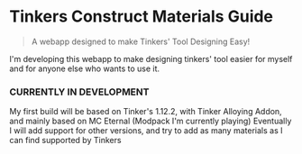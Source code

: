# Tinkers Construct Materials Guide
> A webapp designed to make Tinkers' Tool Designing Easy!

I'm developing this webapp to make designing tinkers' tool easier for myself and for anyone else who wants to use it.

### CURRENTLY IN DEVELOPMENT

My first build will be based on Tinker's 1.12.2, with Tinker Alloying Addon, and mainly based on MC Eternal (Modpack I'm currently playing)
Eventually I will add support for other versions, and try to add as many materials as I can find supported by Tinkers
